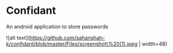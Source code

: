 # Confidant
An android application to store passwords

![alt text](https://github.com/sahanshah-k/confidant/blob/master/Files/screenshot\%20(1).jpeg | width=48)
